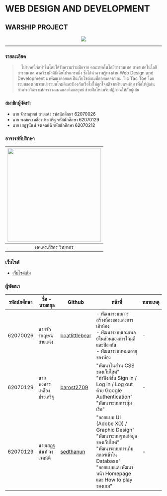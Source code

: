 # WEB DESIGN AND DEVELOPMENT
## WARSHIP PROJECT

<p align="center">
  <img src="https://cdn.discordapp.com/attachments/946408815119699998/971025532911222794/unknown.png">
</p>

<hr>

### รายละเอียด

> &nbsp;&nbsp;&nbsp;โปรเจคนี้จัดทำขึ้นโดยได้รับความร่วมมือจาก คณะเทคโนโลยีสารสนเทศ สาขาเทคโนโลยีสารสนเทศ ภาควิชามัลติมีเดียโปรแกรมมิ่ง ซึ่งได้นำความรู้ทางด้าน Web Design and Development มาพัฒนาต่อยอดเป็นเว็บไซต์เกมที่ต่อยอดจากเกม Tic Tac Toe โดยระบบของเกมจะแบ่งระบบโจมตีและป้องกันเรือไม่ให้ถูกโจมตีจากฝ่ายตรงข้าม เพื่อให้ผู้เล่นสามารถวิเคราะห์การวางแผนและคิดกลยุทธ์ ช่วยฝึกไหวพริบปฏิภาณให้กับผู้เล่น

### สมาชิกผู้จัดทำ

- นาย จักรกฤษณ์ สายแฉ่ง รหัสนักศึกษา 62070026
- นาย พงศธร เหลืองประเสริฐ รหัสนักศึกษา 62070129
- นาย เสฏฐนันท์ จงเจตน์ดี รหัสนักศึกษา 62070212

### อาจารย์ที่ปรึกษา

| <img src="https://www.it.kmitl.ac.th/wp-content/uploads/2018/03/Sirion.jpg" width="300px" height="300px"> | 
|:-:|
|ผศ.ดร.สิริอร วิทยากร|

### เว็บไซต์

- [เว็บไซต์เต็ม]()

### ผู้พัฒนา

|รหัสนักศึกษา| ชื่อ - นามสกุล | Github | หน้าที่ | หมายเหตุ |
|--|--|--|--|--|
| 62070026 | นายจักรกฤษณ์ สายแฉ่ง | [boatlittlebear](https://github.com/boatlittlebear) | - พัฒนาระบบการสร้างห้องของและการเข้าห้อง<br /> - พัฒนาระบบเกมเพลย์ในส่วนของการโจมตีและป้องกัน<br /> - พัฒนาระบบหมดอายุของห้อง | - |
| 62070129 | นายพงศธร เหลืองประเสริฐ | [barost2709](https://github.com/barost2709) | "พัฒนาในส่วน CSS ของเว็บไซต์" <br />"ทำฟังก์ชั่น Sign in / Log in / Log out ด้วย Google Authentication"<br />"พัฒนาระบบการสุ่มเรือ" | - |
| 62070129 | นายเสฏฐนันท์ จงเจตน์ดี | [sedthanun](https://github.com/sedthanun) | "ออกแบบ UI (Adobe XD) / Graphic Design" <br />"พัฒนาระบบฐานข้อมูลของเว็บไซต์"<br />"พัฒนาระบบการเก็บสกอร์เข้าใน Database"<br />"ออกแบบและพัฒนา หน้า Homepage และ How to play ของเกม" | - |



